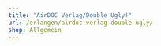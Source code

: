 ```yaml
---
title: "AirDOC Verlag/Double Ugly!"
url: /erlangen/airdoc-verlag-double-ugly/
shop: Allgemein
---
```

